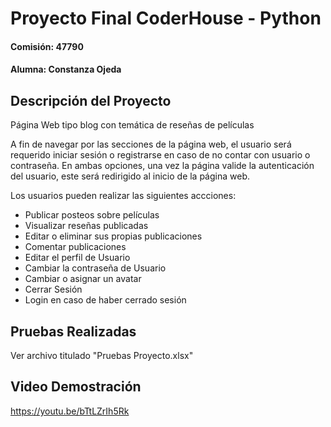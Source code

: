 # Proyecto Final CoderHouse - Python
#### Comisión: 47790
#### Alumna: Constanza Ojeda

## Descripción del Proyecto
Página Web tipo blog con temática de reseñas de películas

A fin de navegar por las secciones de la página web, el usuario será requerido iniciar sesión o registrarse en caso de no contar con usuario o contraseña. En ambas opciones, una vez la página valide la autenticación del usuario, este será redirigido al inicio de la página web.

Los usuarios pueden realizar las siguientes accciones:
- Publicar posteos sobre películas
- Visualizar reseñas publicadas
- Editar o eliminar sus propias publicaciones
- Comentar publicaciones
- Editar el perfil de Usuario
- Cambiar la contraseña de Usuario
- Cambiar o asignar un avatar
- Cerrar Sesión
- Login en caso de haber cerrado sesión

## Pruebas Realizadas

Ver archivo titulado "Pruebas Proyecto.xlsx"

## Video Demostración

https://youtu.be/bTtLZrIh5Rk
